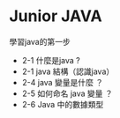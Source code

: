 # Junior JAVA 
學習java的第一步
- 2-1 什麼是java ?
- 2-1 java 結構（認識java）
- 2-4 java 變量是什麼 ？
- 2-5 如何命名 java 變量 ？
- 2-6 Java 中的數據類型 